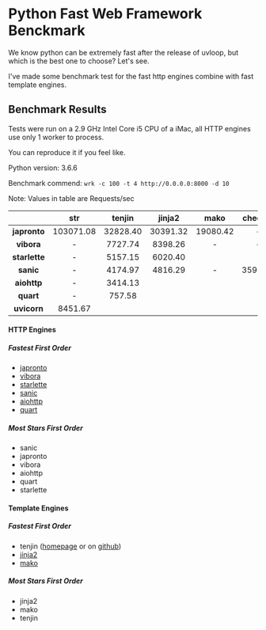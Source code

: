 # Python Fast Web Framework Benckmark

We know python can be extremely fast after the release of uvloop, but which is the best one to choose? Let's see.


I've made some benchmark test for the fast http engines combine with fast template engines.


## Benchmark Results

Tests were run on a 2.9 GHz Intel Core i5 CPU of a iMac, all HTTP engines use only 1 worker to process.

You can reproduce it if you feel like.

Python version: 3.6.6

Benchmark commend: `wrk -c 100 -t 4 http://0.0.0.0:8000 -d 10`


Note: Values in table are Requests/sec

|               | str       | tenjin    | jinja2    | mako       | cheetah    | vibora
|:-------------:|:---------:|:---------:|:---------:|:----------:|:----------:|:-------:|
| **japronto**  | 103071.08 | 32828.40  | 30391.32  | 19080.42   | -          | 27754.92
| **vibora**    | -         | 7727.74   | 8398.26   | -          | -          | 8275.23
| **starlette** | -         | 5157.15   | 6020.40
| **sanic**     | -         | 4174.97   | 4816.29   | -          | 3596.00    | 4682.98
| **aiohttp**   | -         | 3414.13
| **quart**     | -         | 757.58
| **uvicorn**   | 8451.67   | 


#### HTTP Engines

##### Fastest First Order

- [japronto](https://github.com/squeaky-pl/japronto)
- [vibora](https://github.com/vibora-io/vibora)
- [starlette](https://github.com/encode/starlette)
- [sanic](https://github.com/huge-success/sanic)
- [aiohttp](https://github.com/aio-libs/aiohttp)
- [quart](https://gitlab.com/pgjones/quart)

##### Most Stars First Order

- sanic
- japronto
- vibora
- aiohttp
- quart
- starlette


#### Template Engines

##### Fastest First Order

- tenjin ([homepage](http://www.kuwata-lab.com/tenjin/) or on [github](https://github.com/kwatch/tenjin/tree/python))
- [jinja2](https://github.com/pallets/jinja)
- [mako](https://github.com/zzzeek/mako)

##### Most Stars First Order

- jinja2
- mako
- tenjin

